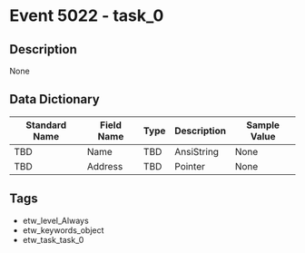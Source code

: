 # Event 5022 - task_0

## Description
None

## Data Dictionary
|Standard Name|Field Name|Type|Description|Sample Value|
|---|---|---|---|---|
|TBD|Name|TBD|AnsiString|None|None|
|TBD|Address|TBD|Pointer|None|None|

## Tags
* etw_level_Always
* etw_keywords_object
* etw_task_task_0